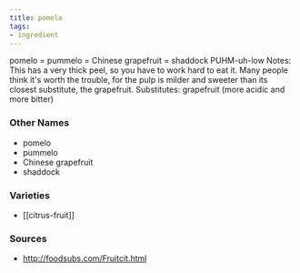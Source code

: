 ```yaml
---
title: pomelo
tags:
- ingredient
---
```

pomelo = pummelo = Chinese grapefruit = shaddock PUHM-uh-low Notes: This has a very thick peel, so you have to work hard to eat it. Many people think it's worth the trouble, for the pulp is milder and sweeter than its closest substitute, the grapefruit. Substitutes: grapefruit (more acidic and more bitter)

### Other Names

* pomelo
* pummelo
* Chinese grapefruit
* shaddock

### Varieties

* [[citrus-fruit]]

### Sources
* http://foodsubs.com/Fruitcit.html
